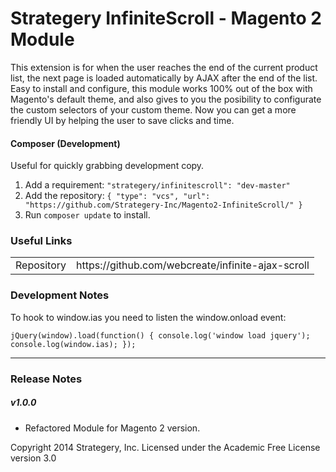 Strategery InfiniteScroll - Magento 2 Module
=====================
This extension is for when the user reaches the end of the current product list, the next page is loaded automatically by AJAX after the end of the list. Easy to install and configure, this module works 100% out of the box with Magento's default theme, and also gives to you the posibility to configurate the custom selectors of your custom theme. Now you can get a more friendly UI by helping the user to save clicks and time.

#### Composer (Development)
Useful for quickly grabbing development copy.

1. Add a requirement:
    `"strategery/infinitescroll": "dev-master"`
2. Add the repository:
    `{
        "type": "vcs",
	    "url": "https://github.com/Strategery-Inc/Magento2-InfiniteScroll/"
    }`
2. Run `composer update` to install.

### Useful Links
<table>
<tr>
  <td>Repository</td><td>https://github.com/webcreate/infinite-ajax-scroll</td>
</tr>
</table>

### Development Notes
To hook to window.ias you need to listen the window.onload event:

`jQuery(window).load(function() {
    console.log('window load jquery');
    console.log(window.ias);
});`

------------------
### Release Notes
##### v1.0.0
- Refactored Module for Magento 2 version.


Copyright 2014 Strategery, Inc. Licensed under the Academic Free License version 3.0
